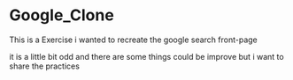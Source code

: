 # Google_Clone
This is a Exercise  i wanted to recreate the google  search front-page

it is a little bit odd and there are some things could be improve but i want to share the practices
